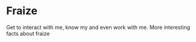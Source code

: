 # Fraize
Get to interact with me, know my and even work with me.
More interesting facts about fraize
